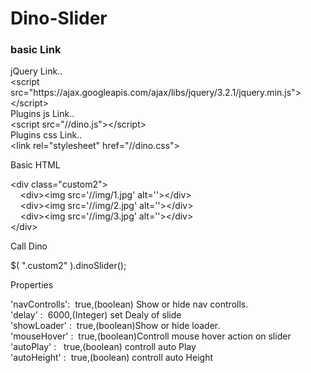 # Dino-Slider
<h3>basic Link</h3>
				<p class="textAreaD">
					jQuery Link..<br>
					<span class="fontRed"><span>&lt;</span>script src="https://ajax.googleapis.com/ajax/libs/jquery/3.2.1/jquery.min.js"&gt;<span>&lt;</span>/script<span>&gt;</span></span><br>
					Plugins js Link..<br>
					<span class="fontRed"><span>&lt;</span>script src="//dino.js"&gt;<span>&lt;</span>/script<span>&gt;</span></span><br>
					Plugins css Link..<br>
					<span class="fontRed"><span>&lt;</span>link rel="stylesheet" href="//dino.css"&gt;</span>
				</p>

Basic HTML

<span>&lt;</span>div class=<span class="fontRed">"custom2"</span>&gt;<br>
					    &nbsp;&nbsp;&nbsp;&nbsp;<span>&lt;</span>div&gt;<span>&lt;</span>img src='//img/1.jpg' alt=''&gt;<span>&lt;</span>/div<span>&gt;</span><br>
					    &nbsp;&nbsp;&nbsp;&nbsp;<span>&lt;</span>div&gt;<span>&lt;</span>img src='//img/2.jpg' alt=''&gt;<span>&lt;</span>/div<span>&gt;</span><br>
					    &nbsp;&nbsp;&nbsp;&nbsp;<span>&lt;</span>div&gt;<span>&lt;</span>img src='//img/3.jpg' alt=''&gt;<span>&lt;</span>/div<span>&gt;</span><br>
				  	<span>&lt;</span>/div<span>&gt;</span>

Call Dino

$( ".custom2" ).dinoSlider();

Properties

<p class="textAreaD property">
					<span><span class="pink">'navControlls'</span>:&nbsp;&nbsp;<span class="fontRed">true,</span>(boolean)</span> <span class="hash">Show or hide nav controlls.</span><br>
					<span><span class="pink">'delay'		</span>:&nbsp;&nbsp;<span class="fontRed">6000,</span>(Integer)</span> <span class="hash">set Dealy of slide</span><br>
					<span><span class="pink">'showLoader'	</span>:&nbsp;&nbsp;<span class="fontRed">true,</span>(boolean)</span><span class="hash">Show or hide loader.</span> <br>
					<span><span class="pink">'mouseHover'	</span>:&nbsp;&nbsp;<span class="fontRed">true,</span>(boolean)</span><span class="hash">Controll mouse hover action on slider</span><br>
					<span><span class="pink">'autoPlay' 	</span>:&nbsp;&nbsp; <span class="fontRed">true,</span>(boolean)</span> <span class="hash">controll auto Play</span><br>
					<span><span class="pink">'autoHeight'	</span>:&nbsp;&nbsp;<span class="fontRed">true,</span>(boolean)</span> <span class="hash">controll auto Height</span><br>
					<!--span>'mouseDrag':false,(boolean)</span><br-->
				</p>
